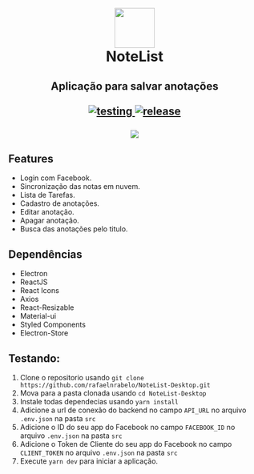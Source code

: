 
<h1 align="center">
  <br/>
  <img src="https://user-images.githubusercontent.com/55251721/78802105-ca55de80-7993-11ea-9187-3a97342a8dfb.png" width=80 />
  <br/>
  NoteList
</h1>
<h2 align="center">
  Aplicação para salvar anotações <br/>
  <br/>
  <a href="https://github.com/rafaelnrabelo/NoteList-Desktop#testando">
    <img src="https://img.shields.io/badge/Testing-Install-%23DA552F" alt="testing"/>
  </a>
  <a href="https://github.com/rafaelnrabelo/NoteList-Desktop/releases/latest">
    <img src="https://img.shields.io/badge/Last%20Release-1.0.0-%23DA552F" alt="release"/>
  </a>
  <br/>
  <br/>
  <img src="https://user-images.githubusercontent.com/55251721/89109438-8477c700-d417-11ea-8ba4-03422a713084.png" />
</h2>

## Features
  - Login com Facebook.
  - Sincronização das notas em nuvem.
  - Lista de Tarefas.
  - Cadastro de anotações.
  - Editar anotação.
  - Apagar anotação.
  - Busca das anotações pelo titulo.
  
## Dependências
  - Electron
  - ReactJS
  - React Icons
  - Axios
  - React-Resizable
  - Material-ui
  - Styled Components
  - Electron-Store
   
## Testando:
   1. Clone o repositorio usando `git clone https://github.com/rafaelnrabelo/NoteList-Desktop.git`
   2. Mova para a pasta clonada usando `cd NoteList-Desktop`
   3. Instale todas dependecias usando `yarn install`
   4. Adicione a url de conexão do backend no campo `API_URL` no arquivo `.env.json` na pasta `src`
   5. Adicione o ID do seu app do Facebook no campo `FACEBOOK_ID` no arquivo `.env.json` na pasta `src`
   6. Adicione o Token de Cliente do seu app do Facebook no campo `CLIENT_TOKEN` no arquivo `.env.json` na pasta `src`
   7. Execute `yarn dev` para iniciar a aplicação.
